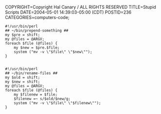 COPYRIGHT=Copyright Hal Canary / ALL RIGHTS RESERVED
TITLE=Stupid Scripts
DATE=2004-05-01 14:39:03-05:00 (CDT)
POSTID=236
CATEGORIES=computers-code;

    #!/usr/bin/perl
    ## ~/bin/prepend-something ##
    my $pre = shift;
    my @files = @ARGV;
    foreach $file (@files) {
        my $new = $pre.$file;
        system ("mv -v \"$file\" \"$new\"");
    }
    

    #!/usr/bin/perl
    ## ~/bin/rename-files ##
    my $old = shift;
    my $new = shift;
    my @files = @ARGV;
    foreach $file (@files) {
        my $filenew = $file;
        $filenew =~ s/$old/$new/g;
        system ("mv -v \"$file\" \"$filenew\"");
    }
